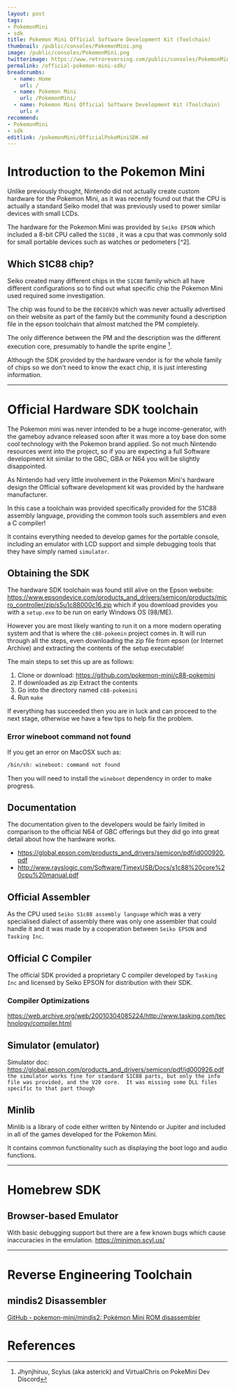```yaml
---
layout: post
tags: 
- PokemonMini
- sdk
title: Pokemon Mini Official Software Development Kit (Toolchain)
thumbnail: /public/consoles/PokemonMini.png
image: /public/consoles/PokemonMini.png
twitterimage: https://www.retroreversing.com/public/consoles/PokemonMini.png
permalink: /official-pokemon-mini-sdk/
breadcrumbs:
  - name: Home
    url: /
  - name: Pokemon Mini
    url: /PokemonMini/
  - name: Pokemon Mini Official Software Development Kit (Toolchain)
    url: #
recommend: 
- PokemonMini
- sdk
editlink: /pokemonMini/OfficialPokeMiniSDK.md
---
```


# Introduction to the Pokemon Mini
Unlike previously thought, Nintendo did not actually create custom hardware for the Pokemon Mini, as it was recently found out that the CPU is actually a standard Seiko model that was previously used to power similar devices with small LCDs.

The hardware for the Pokemon Mini was provided by `Seiko EPSON` which included a 8-bit CPU called the `S1C88` , it was a cpu that was commonly sold for small portable devices such as watches or pedometers [^2].

## Which S1C88 chip?
Seiko created many different chips in the `S1C88` family which all have different configurations so to find out what specific chip the Pokemon Mini used required some investigation.

The chip was found to be the `E0C88V20` which was never actually advertised on their website as part of the family but the community found a description file in the epson toolchain that almost matched the PM completely. 

The only difference between the PM and the description was the different execution core, presumably to handle the sprite engine [^1].

Although the SDK provided by the hardware vendor is for the whole family of chips so we don't need to know the exact chip, it is just interesting information.

---
# Official Hardware SDK toolchain
The Pokemon mini was never intended to be a huge income-generator, with the gameboy advance released soon after it was more a toy base don some cool technology with the Pokemon brand applied. So not much Nintendo resources went into the project, so if you are expecting a full Software development kit similar to the GBC, GBA or N64 you will be slightly disappointed.

As Nintendo had very little involvement in the Pokemon Mini's hardware design the Official software development kit was provided by the hardware manufacturer.

In this case a toolchain was provided specifically provided for the S1C88 assembly language, providing the common tools such assemblers and even a C compiler!

It contains everything needed to develop games for the portable console, including an emulator with LCD support and simple debugging tools that they have simply named `simulator`.

## Obtaining the SDK
The hardware SDK toolchain was found still alive on the Epson website: https://www.epsondevice.com/products_and_drivers/semicon/products/micro_controller/zip/s5u1c88000c16.zip  which if you download provides you with a `setup.exe` to be run on early Windows OS (98/ME).

However you are most likely wanting to run it on a more modern operating system and that is where the `c88-pokemin` project comes in. It will run through all the steps, even downloading the zip file from epson (or Internet Archive) and extracting the contents of the setup executable!

The main steps to set this up are as follows:
1. Clone or download: https://github.com/pokemon-mini/c88-pokemini
2. If downloaded as zip Extract the contents
3. Go into the directory named `c88-pokemini`
4. Run `make`

If everything has succeeded then you are in luck and can proceed to the next stage, otherwise we have a few tips to help fix the problem.

### Error wineboot command not found
If you get an error on MacOSX such as:
```bash
/bin/sh: wineboot: command not found
```
Then you will need to install the `wineboot` dependency in order to make progress.

## Documentation
The documentation given to the developers would be fairly limited in comparison to the official N64 of GBC offerings but they did go into great detail about how the hardware works.

* https://global.epson.com/products_and_drivers/semicon/pdf/id000920.pdf
* http://www.rayslogic.com/Software/TimexUSB/Docs/s1c88%20core%20cpu%20manual.pdf

## Official Assembler
As the CPU used `Seiko S1c88 assembly language` which was a very specialised dialect of assembly there was only one assembler that could handle it and it was made by a cooperation between `Seiko EPSON` and `Tasking Inc`.

## Official C Compiler

The official SDK provided a proprietary C compiler developed by `Tasking Inc` and licensed by Seiko EPSON for distribution with their SDK.

### Compiler Optimizations
https://web.archive.org/web/20010304085224/http://www.tasking.com/technology/compiler.html

## Simulator (emulator)
Simulator doc: https://global.epson.com/products_and_drivers/semicon/pdf/id000926.pdf
```the simulator works fine for standard S1C88 parts, but only the info file was provided, and the V20 core.  It was missing some DLL files specific to that part though```

## Minlib

Minlib is a library of code either written by Nintendo or Jupiter and included in all of the games developed for the Pokemon Mini. 

It contains common functionality such as displaying the boot logo and audio functions.

---
# Homebrew SDK

## Browser-based Emulator
With basic debugging support but there are a few known bugs which cause inaccuracies in the emulation.
https://minimon.scyl.us/

---
# Reverse Engineering Toolchain

## mindis2 Disassembler
[GitHub - pokemon-mini/mindis2: Pokémon Mini ROM disassembler](https://github.com/pokemon-mini/mindis2)

# References
[^1]: Jhynjhiruu, Scylus (aka asterick) and VirtualChris on PokeMini Dev Discord
